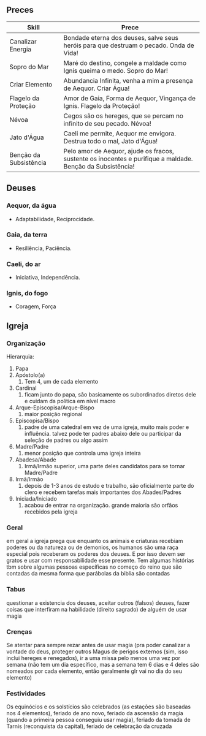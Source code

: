 ## Preces
| Skill                  | Prece                                                                                                      |
| ---------------------- | ---------------------------------------------------------------------------------------------------------- |
| Canalizar Energia      | Bondade eterna dos deuses, salve seus heróis para que destruam o pecado. Onda de Vida!                     |
| Sopro do Mar           | Maré do destino, congele a maldade como Ignis queima o medo. Sopro do Mar!                                 |
| Criar Elemento         | Abundancia Infinita, venha a mim a presença de Aequor. Criar Água!                                         |
| Flagelo da Proteção    | Amor de Gaia, Forma de Aequor, Vingança de Ignis. Flagelo da Proteção!                                     |
| Névoa                  | Cegos são os hereges, que se percam no infinito de seu pecado. Névoa!                                      |
| Jato d'Água            | Caeli me permite, Aequor me envigora. Destrua todo o mal, Jato d'Água!                                     |
| Benção da Subsistência | Pelo amor de Aequor, ajude os fracos, sustente os inocentes e purifique a maldade. Benção da Subsistência! | 

## Deuses
### Aequor, da água
- Adaptabilidade, Reciprocidade.
### Gaia, da terra
- Resiliência, Paciência.
### Caeli, do ar
- Iniciativa, Independência.
### Ignis, do fogo
- Coragem, Força

## Igreja
### Organização
Hierarquia:
1. Papa
2. Apóstolo(a)
	1. Tem 4, um de cada elemento
3. Cardinal 
	1. ficam junto do papa, são basicamente os subordinados diretos dele e cuidam da política em nível macro
4. Arque-Episcopisa/Arque-Bispo
	1. maior posição regional
5. Episcopisa/Bispo
	1. padre de uma catedral em vez de uma igreja, muito mais poder e influência. talvez pode ter padres abaixo dele ou participar da seleção de padres ou algo assim
6. Madre/Padre 
	1. menor posição que controla uma igreja inteira
7. Abadesa/Abade 
	1. Irmã/Irmão superior, uma parte deles candidatos para se tornar Madre/Padre
8. Irmã/Irmão 
	1. depois de 1-3 anos de estudo e trabalho, são oficialmente parte do clero e recebem tarefas mais importantes dos Abades/Padres
9. Iniciada/Iniciado
	1. acabou de entrar na organização. grande maioria são orfãos recebidos pela igreja

### Geral
em geral a igreja prega que enquanto os animais e criaturas recebiam poderes ou da natureza ou de demonios, os humanos são uma raça especial pois receberam os poderes dos deuses. E por isso devem ser gratos e usar com responsabilidade esse presente. Tem algumas histórias tbm sobre algumas pessoas específicas no começo do reino que são contadas da mesma forma que parábolas da biblia são contadas

### Tabus
questionar a existencia dos deuses, aceitar outros (falsos) deuses, fazer coisas que interfiram na habilidade (direito sagrado) de alguém de usar magia

### Crenças
Se atentar para sempre rezar antes de usar magia (pra poder canalizar a vontade do deus, proteger outros Magus de perigos externos (sim, isso inclui hereges e renegados), ir a uma missa pelo menos uma vez por semana (não tem um dia específico, mas a semana tem 6 dias e 4 deles são nomeados por cada elemento, então geralmente glr vai no dia do seu elemento)

### Festividades
Os equinócios e os solstícios são celebrados (as estações são baseadas nos 4 elementos), feriado de ano novo, feriado da ascensão da magia (quando a primeira pessoa conseguiu usar magia), feriado da tomada de Tarnis (reconquista da capital), feriado de celebração da cruzada
